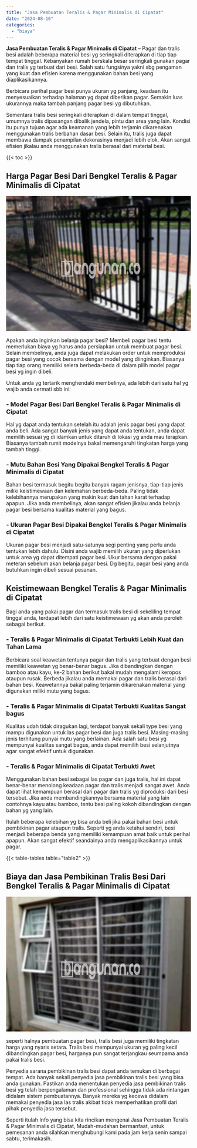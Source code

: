 ```yaml
---
title: "Jasa Pembuatan Teralis & Pagar Minimalis di Cipatat"
date: "2024-08-10"
categories: 
  - "biaya"
---
```


**Jasa Pembuatan Teralis & Pagar Minimalis di Cipatat** – Pagar dan tralis besi adalah beberapa material besi yg seringkali diterapkan di tiap tiap tempat tinggal. Kebanyakan rumah berskala besar seringkali gunakan pagar dan tralis yg terbuat dari besi. Salah satu fungsinya yakni sbg pengaman yang kuat dan efisien karena menggunakan bahan besi yang diaplikasikannya.

Berbicara perihal pagar besi punya ukuran yg panjang, keadaan itu menyesuaikan terhadap halaman yg dapat diberikan pagar. Semakin luas ukurannya maka tambah panjang pagar besi yg dibutuhkan.

Sementara tralis besi seringkali diterapkan di dalam tempat tinggal, umumnya tralis dipasangan dibalik jendela, pintu dan area yang lain. Kondisi itu punya tujuan agar ada keamanan yang lebih terjamin dikarenakan menggunakan tralis berbahan dasar besi. Selain itu, tralis juga dapat membawa dampak penampilan dekorasinya menjadi lebih elok. Akan sangat efisien jikalau anda menggunakan tralis berasal dari material besi.

{{< toc >}}

## Harga Pagar Besi Dari Bengkel Teralis & Pagar Minimalis di Cipatat

![Jasa Pembuatan Teralis & Pagar Minimalis di Cipatat](/images/pagar-minimalis-murah-53.png)

Apakah anda inginkan belanja pagar besi? Membeli pagar besi tentu memerlukan biaya yg harus anda persiapkan untuk membuat pagar besi. Selain membelinya, anda juga dapat melakukan order untuk memproduksi pagar besi yang cocok bersama dengan model yang diinginkan. Biasanya tiap tiap orang memiliki selera berbeda-beda di dalam pilih model pagar besi yg ingin dibeli.

Untuk anda yg tertarik menghendaki membelinya, ada lebih dari satu hal yg wajib anda cermati sbb ini:
### \- Model Pagar Besi Dari Bengkel Teralis & Pagar Minimalis di Cipatat

Hal yg dapat anda tentukan setelah itu adalah jenis pagar besi yang dapat anda beli. Ada sangat banyak jenis yang dapat anda tentukan, anda dapat memilih sesuai yg di idamkan untuk ditaruh di lokasi yg anda mau terapkan. Biasanya tambah rumit modelnya bakal memengaruhi tingkatan harga yang tambah tinggi.

### \- Mutu Bahan Besi Yang Dipakai Bengkel Teralis & Pagar Minimalis di Cipatat

Bahan besi termasuk begitu begitu banyak ragam jenisnya, tiap-tiap jenis miliki keistimewaan dan kelemahan berbeda-beda. Paling tidak kelebihannya merupakan yang makin kuat dan tahan karat terhadap apapun. Jika anda membelinya, akan sangat efisien jikalau anda belanja pagar besi bersama kualitas material yang bagus.

### \- Ukuran Pagar Besi Dipakai Bengkel Teralis & Pagar Minimalis di Cipatat

Ukuran pagar besi menjadi satu-satunya segi penting yang perlu anda tentukan lebih dahulu. Disini anda wajib memilih ukuran yang diperlukan untuk area yg dapat ditempati pagar besi. Ukur bersama dengan pakai meteran sebelum akan belanja pagar besi. Dg begitu, pagar besi yang anda butuhkan ingin dibeli sesuai pesanan.

## Keistimewaan Bengkel Teralis & Pagar Minimalis di Cipatat

Bagi anda yang pakai pagar dan termasuk tralis besi di sekeliling tempat tinggal anda, terdapat lebih dari satu keistimewaan yg akan anda peroleh sebagai berikut.

### \- Teralis & Pagar Minimalis di Cipatat Terbukti Lebih Kuat dan Tahan Lama

Berbicara soal keawetan tentunya pagar dan tralis yang terbuat dengan besi memiliki keawetan yg benar-benar bagus. Jika dibandingkan dengan bamboo atau kayu, ke-2 bahan berikut bakal mudah mengalami keropos ataupun rusak. Berbeda jikalau anda memakai pagar dan tralis berasal dari bahan besi. Keawetannya bakal paling terjamin dikarenakan material yang digunakan miliki mutu yang bagus.

### \- Teralis & Pagar Minimalis di Cipatat Terbukti Kualitas Sangat bagus

Kualitas udah tidak diragukan lagi, terdapat banyak sekali type besi yang mampu digunakan untuk las pagar besi dan juga tralis besi. Masing-masing jenis terhitung punyai mutu yang berlainan. Ada salah satu besi yg mempunyai kualitas sangat bagus, anda dapat memilih besi selanjutnya agar sangat efektif untuk digunakan.

### \- Teralis & Pagar Minimalis di Cipatat Terbukti Awet

Menggunakan bahan besi sebagai las pagar dan juga tralis, hal ini dapat benar-benar menolong keadaan pagar dan tralis menjadi sangat awet. Anda dapat lihat kemampuan berasal dari pagar dan tralis yg diproduksi dari besi tersebut. Jika anda membandingkannya bersama material yang lain contohnya kayu atau bamboo, tentu besi paling kokoh dibandingkan dengan bahan yg yang lain.

Itulah beberapa kelebihan yg bisa anda beli jika pakai bahan besi untuk pembikinan pagar ataupun tralis. Seperti yg anda ketahui sendiri, besi menjadi beberapa benda yang memiliki kemampuan amat baik untuk perihal apapun. Akan sangat efektif seandainya anda mengaplikasikannya untuk pagar.

{{< table-tables table="table2" >}}

## Biaya dan Jasa Pembikinan Tralis Besi Dari Bengkel Teralis & Pagar Minimalis di Cipatat

![Jasa Pembuatan Teralis & Pagar Minimalis di Cipatat](/images/teralis-minimalis-murah-22.png)

seperti halnya pembuatan pagar besi, tralis besi juga memiliki tingkatan harga yang nyaris setara. Tralis besi mempunyai ukuran yg paling kecil dibandingkan pagar besi, harganya pun sangat terjangkau seumpama anda pakai tralis besi.

Penyedia sarana pembikinan tralis besi dapat anda temukan di berbagai tempat. Ada banyak sekali penyedia jasa pembikinan tralis besi yang bisa anda gunakan. Pastikan anda menentukan penyedia jasa pembikinan tralis besi yg telah berpengalaman dan professional sehingga tidak ada rintangan didalam sistem pembuatannya. Banyak mereka yg kecewa didalam memakai penyedia jasa las tralis akibat tidak memperhatikan profil dari pihak penyedia jasa tersebut.

Seperti itulah Info yang bisa kita rincikan mengenai Jasa Pembuatan Teralis & Pagar Minimalis di Cipatat, Mudah-mudahan bermanfaat, untuk pemesanan anda silahkan menghubungi kami pada jam kerja senin sampai sabtu, terimakasih.
